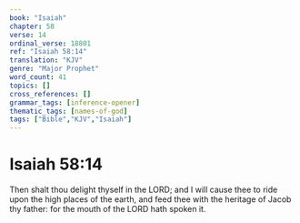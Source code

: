 ```yaml
---
book: "Isaiah"
chapter: 58
verse: 14
ordinal_verse: 18801
ref: "Isaiah 58:14"
translation: "KJV"
genre: "Major Prophet"
word_count: 41
topics: []
cross_references: []
grammar_tags: [inference-opener]
thematic_tags: [names-of-god]
tags: ["Bible","KJV","Isaiah"]
---
```


# Isaiah 58:14

Then shalt thou delight thyself in the LORD; and I will cause thee to ride upon the high places of the earth, and feed thee with the heritage of Jacob thy father: for the mouth of the LORD hath spoken it.
